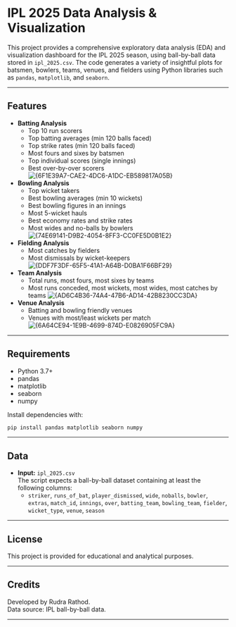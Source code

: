 # IPL 2025 Data Analysis & Visualization

This project provides a comprehensive exploratory data analysis (EDA) and visualization dashboard for the IPL 2025 season, using ball-by-ball data stored in `ipl_2025.csv`. The code generates a variety of insightful plots for batsmen, bowlers, teams, venues, and fielders using Python libraries such as `pandas`, `matplotlib`, and `seaborn`.

---

## Features

- **Batting Analysis**
  - Top 10 run scorers
  - Top batting averages (min 120 balls faced)
  - Top strike rates (min 120 balls faced)
  - Most fours and sixes by batsmen
  - Top individual scores (single innings)
  - Best over-by-over scorers
  ![{6F1E39A7-CAE2-4DC6-A1DC-EB589817A05B}](https://github.com/user-attachments/assets/c3deef54-f735-40cc-aa6d-31c3caaded3d)
- **Bowling Analysis**
  - Top wicket takers
  - Best bowling averages (min 10 wickets)
  - Best bowling figures in an innings
  - Most 5-wicket hauls
  - Best economy rates and strike rates
  - Most wides and no-balls by bowlers
  ![{74E69141-D9B2-4054-8FF3-CC0FE5D0B1E2}](https://github.com/user-attachments/assets/b758da6e-1f25-47d0-96a1-190b5b1f1345)
- **Fielding Analysis**
  - Most catches by fielders
  - Most dismissals by wicket-keepers
  ![{DDF7F3DF-65F5-41A1-A64B-D0BA1F66BF29}](https://github.com/user-attachments/assets/98b68f56-9e08-4700-b418-908c3d259870)
- **Team Analysis**
  - Total runs, most fours, most sixes by teams
  - Most runs conceded, most wickets, most wides, most catches by teams
  ![{AD6C4B36-74A4-47B6-AD14-42B8230CC3DA}](https://github.com/user-attachments/assets/10c285e3-5f62-4632-b452-6b5234ea5883)
- **Venue Analysis**
  - Batting and bowling friendly venues
  - Venues with most/least wickets per match
  ![{6A64CE94-1E9B-4699-874D-E0826905FC9A}](https://github.com/user-attachments/assets/51917600-ef26-430a-aad2-e65d17c88472)
---

## Requirements

- Python 3.7+
- pandas
- matplotlib
- seaborn
- numpy

Install dependencies with:
```bash
pip install pandas matplotlib seaborn numpy
```

---

## Data

- **Input:** `ipl_2025.csv`  
  The script expects a ball-by-ball dataset containing at least the following columns:
    - `striker`, `runs_of_bat`, `player_dismissed`, `wide`, `noballs`, `bowler`, `extras`, `match_id`, `innings`, `over`, `batting_team`, `bowling_team`, `fielder`, `wicket_type`, `venue`, `season`

---


## License

This project is provided for educational and analytical purposes.

---

## Credits

Developed by Rudra Rathod.  
Data source: IPL ball-by-ball data.

---




